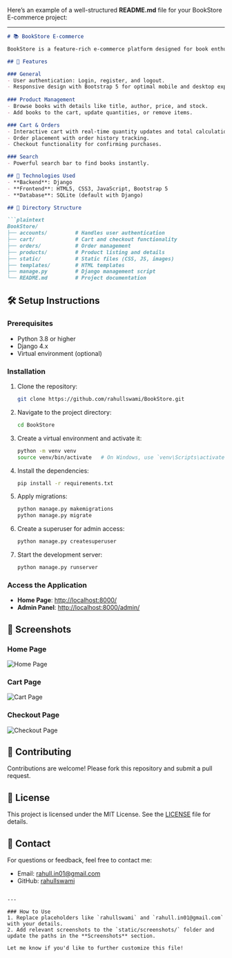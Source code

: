 Here’s an example of a well-structured **README.md** file for your BookStore E-commerce project:

---

```markdown
# 📚 BookStore E-commerce

BookStore is a feature-rich e-commerce platform designed for book enthusiasts. It allows users to browse, add books to their cart, place orders, and manage their account seamlessly. Built using Django, it offers a responsive, interactive, and secure user experience.

## 🌟 Features

### General
- User authentication: Login, register, and logout.
- Responsive design with Bootstrap 5 for optimal mobile and desktop experience.
  
### Product Management
- Browse books with details like title, author, price, and stock.
- Add books to the cart, update quantities, or remove items.

### Cart & Orders
- Interactive cart with real-time quantity updates and total calculations.
- Order placement with order history tracking.
- Checkout functionality for confirming purchases.

### Search
- Powerful search bar to find books instantly.

## 🚀 Technologies Used
- **Backend**: Django
- **Frontend**: HTML5, CSS3, JavaScript, Bootstrap 5
- **Database**: SQLite (default with Django)

## 📂 Directory Structure

```plaintext
BookStore/
├── accounts/         # Handles user authentication
├── cart/             # Cart and checkout functionality
├── orders/           # Order management
├── products/         # Product listing and details
├── static/           # Static files (CSS, JS, images)
├── templates/        # HTML templates
├── manage.py         # Django management script
└── README.md         # Project documentation
```

## 🛠️ Setup Instructions

### Prerequisites
- Python 3.8 or higher
- Django 4.x
- Virtual environment (optional)

### Installation
1. Clone the repository:
    ```bash
    git clone https://github.com/rahullswami/BookStore.git
    ```
2. Navigate to the project directory:
    ```bash
    cd BookStore
    ```
3. Create a virtual environment and activate it:
    ```bash
    python -m venv venv
    source venv/bin/activate   # On Windows, use `venv\Scripts\activate`
    ```
4. Install the dependencies:
    ```bash
    pip install -r requirements.txt
    ```
5. Apply migrations:
    ```bash
    python manage.py makemigrations
    python manage.py migrate
    ```
6. Create a superuser for admin access:
    ```bash
    python manage.py createsuperuser
    ```
7. Start the development server:
    ```bash
    python manage.py runserver
    ```

### Access the Application
- **Home Page**: [http://localhost:8000/](http://localhost:8000/)
- **Admin Panel**: [http://localhost:8000/admin/](http://localhost:8000/admin/)

## 🎨 Screenshots

### Home Page
![Home Page](static/screenshots/homepage.png)

### Cart Page
![Cart Page](static/screenshots/cartpage.png)

### Checkout Page
![Checkout Page](static/screenshots/checkoutpage.png)

## 🤝 Contributing
Contributions are welcome! Please fork this repository and submit a pull request.

## 📄 License
This project is licensed under the MIT License. See the [LICENSE](rahullswami) file for details.

## 📧 Contact
For questions or feedback, feel free to contact me:
- Email: rahull.in01@gmail.com
- GitHub: [rahullswami](https://github.com/rahullswami)
```

---

### How to Use
1. Replace placeholders like `rahullswami` and `rahull.in01@gmail.com` with your details.
2. Add relevant screenshots to the `static/screenshots/` folder and update the paths in the **Screenshots** section.

Let me know if you'd like to further customize this file!
